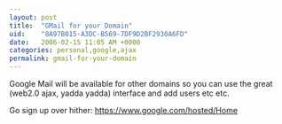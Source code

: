 ```yaml
---
layout: post
title:  "GMail for your Domain"
uid:	"8A97B015-A3DC-B569-7DF9D2BF2930A6FD"
date:   2006-02-15 11:05 AM +0000
categories: personal,google,ajax
permalink: gmail-for-your-domain
---
```

Google Mail will be available for other domains so you can use the great (web2.0 ajax, yadda yadda) interface and add users etc etc.

Go sign up over hither: <a href="https://www.google.com/hosted/Home">https://www.google.com/hosted/Home</a>